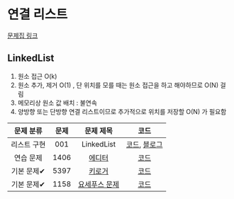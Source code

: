 # 연결 리스트

[문제집 링크](https://www.acmicpc.net/workbook/view/7308)

## LinkedList
1. 원소 접근 O(k)
2. 원소 추가, 제거 O(1) , 단 위치를 모를 때는 원소 접근을 하고 해야하므로 O(N) 걸림
3. 메모리상 원소 값 배치 : 불연속
4. 양방향 또는 단방향 연결 리스트이므로 추가적으로 위치를 저장할 O(N) 가 필요함


| 문제 분류 | 문제 | 문제 제목 | 코드 |
| :--: | :--: | :--: | :--: |
| 리스트 구현 | 001 | LinkedList | [코드](), [블로그]() |
| 연습 문제 | 1406 | [에디터](https://www.acmicpc.net/problem/1406) | [코드]() |
| 기본 문제✔ | 5397 | [키로거](https://www.acmicpc.net/problem/5397) | [코드]() |
| 기본 문제✔ | 1158 | [요세푸스 문제](https://www.acmicpc.net/problem/1158) | [코드]()|